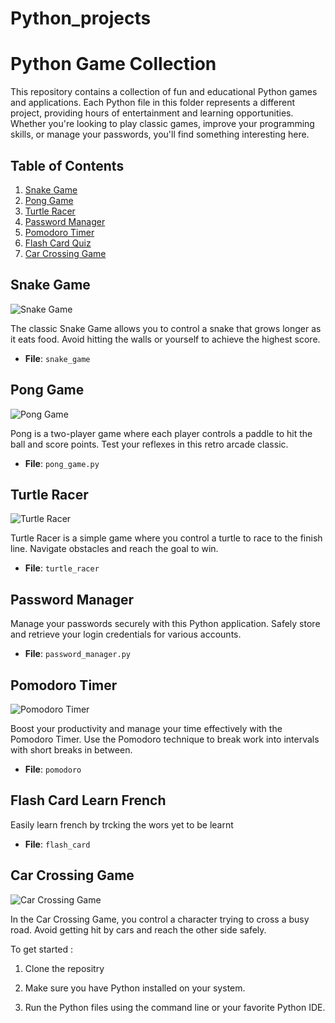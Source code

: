 # Python_projects
# Python Game Collection

This repository contains a collection of fun and educational Python games and applications. Each Python file in this folder represents a different project, providing hours of entertainment and learning opportunities. Whether you're looking to play classic games, improve your programming skills, or manage your passwords, you'll find something interesting here.

## Table of Contents

1. [Snake Game](#snake-game)
2. [Pong Game](#pong-game)
3. [Turtle Racer](#turtle-racer)
4. [Password Manager](#password-manager)
5. [Pomodoro Timer](#pomodoro-timer)
6. [Flash Card Quiz](#flash-card-quiz)
7. [Car Crossing Game](#car-crossing-game)

## Snake Game

![Snake Game](images/snake_game.png)

The classic Snake Game allows you to control a snake that grows longer as it eats food. Avoid hitting the walls or yourself to achieve the highest score.

- **File**: `snake_game`

## Pong Game

![Pong Game](images/pong_game.png)

Pong is a two-player game where each player controls a paddle to hit the ball and score points. Test your reflexes in this retro arcade classic.

- **File**: `pong_game.py`

## Turtle Racer

![Turtle Racer](images/turtle_racer.png)

Turtle Racer is a simple game where you control a turtle to race to the finish line. Navigate obstacles and reach the goal to win.

- **File**: `turtle_racer`

## Password Manager

Manage your passwords securely with this Python application. Safely store and retrieve your login credentials for various accounts.

- **File**: `password_manager.py`

## Pomodoro Timer

![Pomodoro Timer](images/pomodoro_timer.png)

Boost your productivity and manage your time effectively with the Pomodoro Timer. Use the Pomodoro technique to break work into intervals with short breaks in between.

- **File**: `pomodoro`

## Flash Card Learn French
Easily learn french by trcking the wors yet to be learnt

- **File**: `flash_card`

## Car Crossing Game

![Car Crossing Game](images/car_crossing_game.png)

In the Car Crossing Game, you control a character trying to cross a busy road. Avoid getting hit by cars and reach the other side safely.

To get started : 
1. Clone the repositry

2. Make sure you have Python installed on your system.

3. Run the Python files using the command line or your favorite Python IDE.

